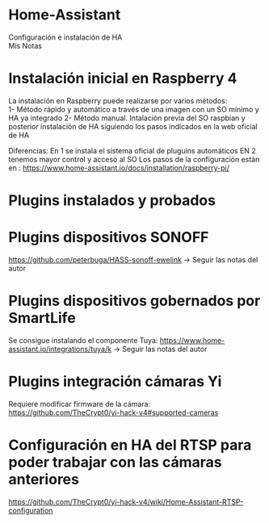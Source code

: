 # Home-Assistant
Configuración e instalación de HA <br>
Mis Notas

# Instalación inicial en Raspberry 4
La instalación en Raspberry puede realizarse por varios métodos: <br>
1- Método rápido y automático a través de una imagen con un SO mínimo y HA ya integrado 
2- Método manual. Intalación previa del SO raspbian y posterior instalación de HA siguiendo los pasos indicados en la web oficial de HA

Diferencias: En 1 se instala el sistema oficial de pluguins automáticos EN 2 tenemos mayor control y acceso al SO
Los pasos de la configuración están en : https://www.home-assistant.io/docs/installation/raspberry-pi/<br>

# Plugins instalados y probados

# Plugins dispositivos SONOFF
https://github.com/peterbuga/HASS-sonoff-ewelink -> Seguir las notas del autor

# Plugins dispositivos gobernados por SmartLife
Se consigue instalando el componente Tuya: https://www.home-assistant.io/integrations/tuya/k -> Seguir las notas del autor

# Plugins integración cámaras Yi
Requiere modificar firmware de la cámara: https://github.com/TheCrypt0/yi-hack-v4#supported-cameras

# Configuración en HA del RTSP para poder trabajar con las cámaras anteriores
https://github.com/TheCrypt0/yi-hack-v4/wiki/Home-Assistant-RTSP-configuration
